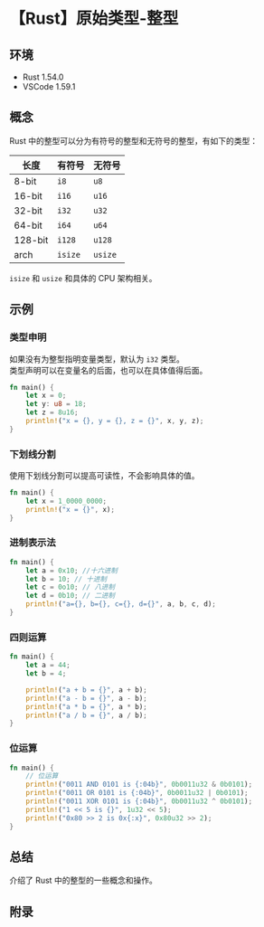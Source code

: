 # 【Rust】原始类型-整型

## 环境

- Rust 1.54.0
- VSCode 1.59.1

## 概念

Rust 中的整型可以分为有符号的整型和无符号的整型，有如下的类型：

| 长度    | 有符号  | 无符号  |
| ------- | ------- | ------- |
| 8-bit   | `i8`    | `u8`    |
| 16-bit  | `i16`   | `u16`   |
| 32-bit  | `i32`   | `u32`   |
| 64-bit  | `i64`   | `u64`   |
| 128-bit | `i128`  | `u128`  |
| arch    | `isize` | `usize` |

`isize` 和 `usize` 和具体的 CPU 架构相关。

## 示例

### 类型申明

如果没有为整型指明变量类型，默认为 `i32` 类型。  
类型声明可以在变量名的后面，也可以在具体值得后面。

```rust
fn main() {
    let x = 0;
    let y: u8 = 18;
    let z = 8u16;
    println!("x = {}, y = {}, z = {}", x, y, z);
}
```

### 下划线分割

使用下划线分割可以提高可读性，不会影响具体的值。

```rust
fn main() {
    let x = 1_0000_0000;
    println!("x = {}", x);
}
```

### 进制表示法

```rust
fn main() {
    let a = 0x10; //十六进制
    let b = 10; // 十进制
    let c = 0o10; // 八进制
    let d = 0b10; // 二进制
    println!("a={}, b={}, c={}, d={}", a, b, c, d);
}
```

### 四则运算

```rust
fn main() {
    let a = 44;
    let b = 4;

    println!("a + b = {}", a + b);
    println!("a - b = {}", a - b);
    println!("a * b = {}", a * b);
    println!("a / b = {}", a / b);
}
```

### 位运算

```rust
fn main() {
    // 位运算
    println!("0011 AND 0101 is {:04b}", 0b0011u32 & 0b0101);
    println!("0011 OR 0101 is {:04b}", 0b0011u32 | 0b0101);
    println!("0011 XOR 0101 is {:04b}", 0b0011u32 ^ 0b0101);
    println!("1 << 5 is {}", 1u32 << 5);
    println!("0x80 >> 2 is 0x{:x}", 0x80u32 >> 2);
}
```

## 总结

介绍了 Rust 中的整型的一些概念和操作。

## 附录
